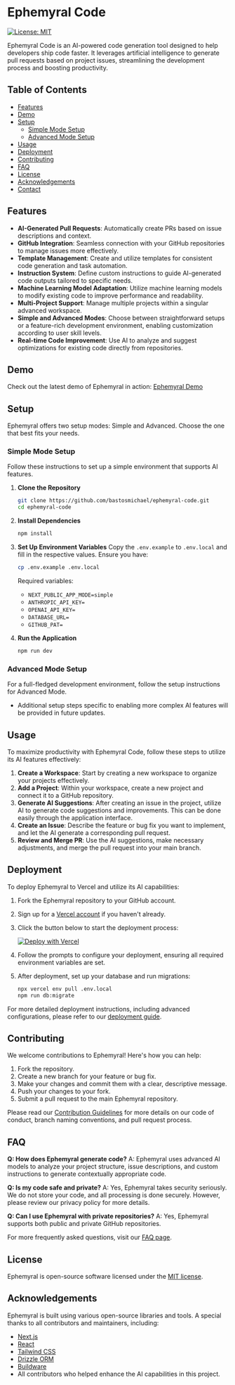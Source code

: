 # Ephemyral Code

[![License: MIT](https://img.shields.io/badge/License-MIT-yellow.svg)](https://opensource.org/licenses/MIT)

Ephemyral Code is an AI-powered code generation tool designed to help developers ship code faster. It leverages artificial intelligence to generate pull requests based on project issues, streamlining the development process and boosting productivity.

## Table of Contents

- [Features](#features)
- [Demo](#demo)
- [Setup](#setup)
  - [Simple Mode Setup](#simple-mode-setup)
  - [Advanced Mode Setup](#advanced-mode-setup)
- [Usage](#usage)
- [Deployment](#deployment)
- [Contributing](#contributing)
- [FAQ](#faq)
- [License](#license)
- [Acknowledgements](#acknowledgements)
- [Contact](#contact)

## Features

- **AI-Generated Pull Requests**: Automatically create PRs based on issue descriptions and context.
- **GitHub Integration**: Seamless connection with your GitHub repositories to manage issues more effectively.
- **Template Management**: Create and utilize templates for consistent code generation and task automation.
- **Instruction System**: Define custom instructions to guide AI-generated code outputs tailored to specific needs.
- **Machine Learning Model Adaptation**: Utilize machine learning models to modify existing code to improve performance and readability.
- **Multi-Project Support**: Manage multiple projects within a singular advanced workspace.
- **Simple and Advanced Modes**: Choose between straightforward setups or a feature-rich development environment, enabling customization according to user skill levels.
- **Real-time Code Improvement**: Use AI to analyze and suggest optimizations for existing code directly from repositories.

## Demo

Check out the latest demo of Ephemyral in action:
[Ephemyral Demo](https://youtu.be/buJ6BlQXtko)

## Setup

Ephemyral offers two setup modes: Simple and Advanced. Choose the one that best fits your needs.

### Simple Mode Setup

Follow these instructions to set up a simple environment that supports AI features.

1. **Clone the Repository**

   ```bash
   git clone https://github.com/bastosmichael/ephemyral-code.git
   cd ephemyral-code
   ```

2. **Install Dependencies**

   ```bash
   npm install
   ```

3. **Set Up Environment Variables**
   Copy the `.env.example` to `.env.local` and fill in the respective values. Ensure you have:

   ```bash
   cp .env.example .env.local
   ```

   Required variables:

   - `NEXT_PUBLIC_APP_MODE=simple`
   - `ANTHROPIC_API_KEY=`
   - `OPENAI_API_KEY=`
   - `DATABASE_URL=`
   - `GITHUB_PAT=`

4. **Run the Application**
   ```bash
   npm run dev
   ```

### Advanced Mode Setup

For a full-fledged development environment, follow the setup instructions for Advanced Mode.

- Additional setup steps specific to enabling more complex AI features will be provided in future updates.

## Usage

To maximize productivity with Ephemyral Code, follow these steps to utilize its AI features effectively:

1. **Create a Workspace**: Start by creating a new workspace to organize your projects effectively.
2. **Add a Project**: Within your workspace, create a new project and connect it to a GitHub repository.
3. **Generate AI Suggestions**: After creating an issue in the project, utilize AI to generate code suggestions and improvements. This can be done easily through the application interface.
4. **Create an Issue**: Describe the feature or bug fix you want to implement, and let the AI generate a corresponding pull request.
5. **Review and Merge PR**: Use the AI suggestions, make necessary adjustments, and merge the pull request into your main branch.

## Deployment

To deploy Ephemyral to Vercel and utilize its AI capabilities:

1. Fork the Ephemyral repository to your GitHub account.
2. Sign up for a [Vercel account](https://vercel.com/signup) if you haven't already.
3. Click the button below to start the deployment process:

   [![Deploy with Vercel](https://vercel.com/button)](https://vercel.com/new/clone?repository-url=https%3A%2F%2Fgithub.com%2Fbastosmichael%2Fephemyral-code-code&env=NEXT_PUBLIC_APP_MODE,ANTHROPIC_API_KEY,OPENAI_API_KEY,DATABASE_URL,GITHUB_PAT)

4. Follow the prompts to configure your deployment, ensuring all required environment variables are set. 
5. After deployment, set up your database and run migrations:

   ```bash
   npx vercel env pull .env.local
   npm run db:migrate
   ```

For more detailed deployment instructions, including advanced configurations, please refer to our [deployment guide](https://docs.ephemyral-code.ai/deployment).

## Contributing

We welcome contributions to Ephemyral! Here's how you can help:

1. Fork the repository.
2. Create a new branch for your feature or bug fix.
3. Make your changes and commit them with a clear, descriptive message.
4. Push your changes to your fork.
5. Submit a pull request to the main Ephemyral repository.

Please read our [Contribution Guidelines](CONTRIBUTING.md) for more details on our code of conduct, branch naming conventions, and pull request process.

## FAQ

**Q: How does Ephemyral generate code?**
A: Ephemyral uses advanced AI models to analyze your project structure, issue descriptions, and custom instructions to generate contextually appropriate code.

**Q: Is my code safe and private?**
A: Yes, Ephemyral takes security seriously. We do not store your code, and all processing is done securely. However, please review our privacy policy for more details.

**Q: Can I use Ephemyral with private repositories?**
A: Yes, Ephemyral supports both public and private GitHub repositories.

For more frequently asked questions, visit our [FAQ page](https://docs.ephemyral-code.ai/faq).

## License

Ephemyral is open-source software licensed under the [MIT license](LICENSE).

## Acknowledgements

Ephemyral is built using various open-source libraries and tools. A special thanks to all contributors and maintainers, including:

- [Next.js](https://nextjs.org/)
- [React](https://reactjs.org/)
- [Tailwind CSS](https://tailwindcss.com/)
- [Drizzle ORM](https://github.com/drizzle-team/drizzle-orm)
- [Buildware](https://github.com/mckaywrigley/buildware-ai)
- All contributors who helped enhance the AI capabilities in this project.
